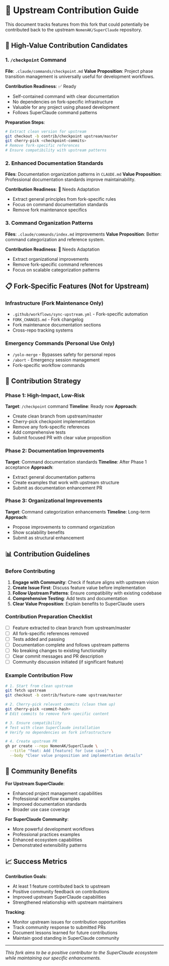 # 🎯 Upstream Contribution Guide

This document tracks features from this fork that could potentially be contributed back to the upstream `NomenAK/SuperClaude` repository.

## 🚀 High-Value Contribution Candidates

### 1. `/checkpoint` Command
**File**: `.claude/commands/checkpoint.md`
**Value Proposition**: Project phase transition management is universally useful for development workflows.

**Contribution Readiness**: ✅ Ready
- Self-contained command with clear documentation
- No dependencies on fork-specific infrastructure
- Valuable for any project using phased development
- Follows SuperClaude command patterns

**Preparation Steps**:
```bash
# Extract clean version for upstream
git checkout -b contrib/checkpoint upstream/master
git cherry-pick <checkpoint-commits>
# Remove fork-specific references
# Ensure compatibility with upstream patterns
```

### 2. Enhanced Documentation Standards
**Files**: Documentation organization patterns in `CLAUDE.md`
**Value Proposition**: Professional documentation standards improve maintainability.

**Contribution Readiness**: 🔄 Needs Adaptation
- Extract general principles from fork-specific rules
- Focus on command documentation standards
- Remove fork maintenance specifics

### 3. Command Organization Patterns
**Files**: `.claude/commands/index.md` improvements
**Value Proposition**: Better command categorization and reference system.

**Contribution Readiness**: 🔄 Needs Adaptation
- Extract organizational improvements
- Remove fork-specific command references
- Focus on scalable categorization patterns

## 📋 Fork-Specific Features (Not for Upstream)

### Infrastructure (Fork Maintenance Only)
- `.github/workflows/sync-upstream.yml` - Fork-specific automation
- `FORK_CHANGES.md` - Fork changelog
- Fork maintenance documentation sections
- Cross-repo tracking systems

### Emergency Commands (Personal Use Only)
- `/yolo-merge` - Bypasses safety for personal repos
- `/abort` - Emergency session management
- Fork-specific workflow commands

## 🎯 Contribution Strategy

### Phase 1: High-Impact, Low-Risk
**Target**: `/checkpoint` command
**Timeline**: Ready now
**Approach**: 
- Create clean branch from upstream/master
- Cherry-pick checkpoint implementation
- Remove any fork-specific references
- Add comprehensive tests
- Submit focused PR with clear value proposition

### Phase 2: Documentation Improvements
**Target**: Command documentation standards
**Timeline**: After Phase 1 acceptance
**Approach**:
- Extract general documentation patterns
- Create examples that work with upstream structure
- Submit as documentation enhancement PR

### Phase 3: Organizational Improvements
**Target**: Command categorization enhancements
**Timeline**: Long-term
**Approach**:
- Propose improvements to command organization
- Show scalability benefits
- Submit as structural enhancement

## 📊 Contribution Guidelines

### Before Contributing
1. **Engage with Community**: Check if feature aligns with upstream vision
2. **Create Issue First**: Discuss feature value before implementation
3. **Follow Upstream Patterns**: Ensure compatibility with existing codebase
4. **Comprehensive Testing**: Add tests and documentation
5. **Clear Value Proposition**: Explain benefits to SuperClaude users

### Contribution Preparation Checklist
- [ ] Feature extracted to clean branch from upstream/master
- [ ] All fork-specific references removed
- [ ] Tests added and passing
- [ ] Documentation complete and follows upstream patterns
- [ ] No breaking changes to existing functionality
- [ ] Clear commit messages and PR description
- [ ] Community discussion initiated (if significant feature)

### Example Contribution Flow
```bash
# 1. Start from clean upstream
git fetch upstream
git checkout -b contrib/feature-name upstream/master

# 2. Cherry-pick relevant commits (clean them up)
git cherry-pick <commit-hash>
# Edit commits to remove fork-specific content

# 3. Ensure compatibility
# Test with clean SuperClaude installation
# Verify no dependencies on fork infrastructure

# 4. Create upstream PR
gh pr create --repo NomenAK/SuperClaude \
  --title "feat: Add [feature] for [use case]" \
  --body "Clear value proposition and implementation details"
```

## 🤝 Community Benefits

**For Upstream SuperClaude**:
- Enhanced project management capabilities
- Professional workflow examples
- Improved documentation standards
- Broader use case coverage

**For SuperClaude Community**:
- More powerful development workflows
- Professional practices examples
- Enhanced ecosystem capabilities
- Demonstrated extensibility patterns

## 📈 Success Metrics

**Contribution Goals**:
- At least 1 feature contributed back to upstream
- Positive community feedback on contributions
- Improved upstream SuperClaude capabilities
- Strengthened relationship with upstream maintainers

**Tracking**:
- Monitor upstream issues for contribution opportunities
- Track community response to submitted PRs
- Document lessons learned for future contributions
- Maintain good standing in SuperClaude community

---

*This fork aims to be a positive contributor to the SuperClaude ecosystem while maintaining our specific enhancements.*